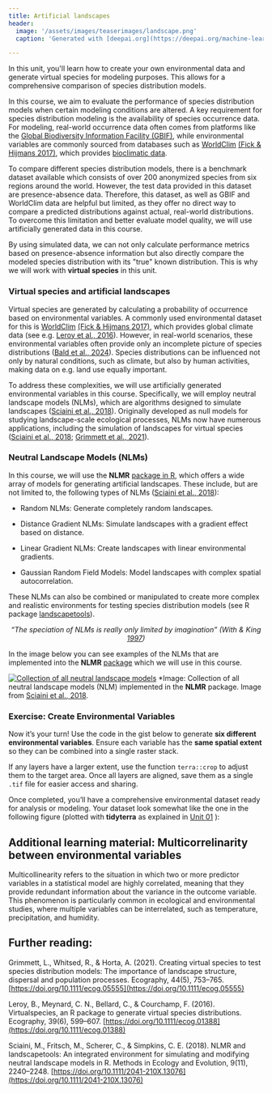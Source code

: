 ```yaml
---
title: Artificial landscapes
header:
  image: '/assets/images/teaserimages/landscape.png'
  caption: 'Generated with [deepai.org](https://deepai.org/machine-learning-model/cyberpunk-generator){:target="_blank"}'

---
```



In this unit, you'll learn how to create your own environmental data and generate virtual species for modeling purposes. This allows for a comprehensive comparison of species distribution models.
<!--more-->

In this course, we aim to evaluate the performance of species distribution models when certain modeling conditions are altered. A key requirement for species distribution modeling is the availability of species occurrence data. For modeling, real-world occurrence data often comes from platforms like the [Global Biodiversity Information Facility (GBIF)]( https://www.gbif.org/), while environmental variables are commonly sourced from databases such as [WorldClim]( https://www.worldclim.org/) [(Fick & Hijmans 2017)]( https://rmets.onlinelibrary.wiley.com/doi/10.1002/joc.5086), which provides [bioclimatic data]( https://www.worldclim.org/data/bioclim.html).

To compare different species distribution models, there is a benchmark dataset available which consists of over 200 anonymized species from six regions around the world. However, the test data provided in this dataset are presence-absence data. Therefore, this dataset, as well as GBIF and WorldClim data are helpful but limited, as they offer no direct way to compare a predicted distributions against actual, real-world distributions. To overcome this limitation and better evaluate model quality, we will use artificially generated data in this course.

By using simulated data, we can not only calculate performance metrics based on presence-absence information but also directly compare the modeled species distribution with its "true" known distribution. This is why we will work with **virtual species** in this unit.

### Virtual species and artificial landscapes

Virtual species are generated by calculating a probability of occurrence based on environmental variables. A commonly used environmental dataset for this is [WorldClim]( https://www.worldclim.org/) [(Fick & Hijmans 2017)]( https://rmets.onlinelibrary.wiley.com/doi/10.1002/joc.5086), which provides global climate data (see e.g. [Leroy et al., 2016]( https://doi.org/10.1111/ecog.01388)). However, in real-world scenarios, these environmental variables often provide only an incomplete picture of species distributions ([Bald et al., 2024](http://dx.doi.org/10.1002/ece3.11571)). Species distributions can be influenced not only by natural conditions, such as climate, but also by human activities, making data on e.g. land use equally important.

To address these complexities, we will use artificially generated environmental variables in this course. Specifically, we will employ neutral landscape models (NLMs), which are algorithms designed to simulate landscapes ([Sciaini et al., 2018]( https://doi.org/10.1111/2041-210X.13076)). Originally developed as null models for studying landscape-scale ecological processes, NLMs now have numerous applications, including the simulation of landscapes for virtual species ([Sciaini et al., 2018]( https://doi.org/10.1111/2041-210X.13076); [Grimmett et al., 2021]( https://doi.org/10.1111/ecog.05555)).

### Neutral Landscape Models (NLMs)

In this course, we will use the **NLMR** [package in R]( https://github.com/ropensci/NLMR), which offers a wide array of models for generating artificial landscapes. These include, but are not limited to, the following types of NLMs ([Sciaini et al., 2018]( https://doi.org/10.1111/2041-210X.13076)):

* Random NLMs: Generate completely random landscapes.

* Distance Gradient NLMs: Simulate landscapes with a gradient effect based on distance.

* Linear Gradient NLMs: Create landscapes with linear environmental gradients.

* Gaussian Random Field Models: Model landscapes with complex spatial autocorrelation.

These NLMs can also be combined or manipulated to create more complex and realistic environments for testing species distribution models (see R package [landscapetools]( https://github.com/ropensci/landscapetools)). 

<p style="text-align: center; font-style: italic;">
  “The speciation of NLMs is really only limited by imagination” (With & King <a href="https://doi.org/10.2307/3546007">1997</a>)
</p>

In the image below you can see examples of the NLMs that are implemented into the **NLMR** [package](https://github.com/ropensci/NLMR) which we will use in this course.

[![Collection of all neutral landscape models](https://besjournals.onlinelibrary.wiley.com/cms/asset/e6e4e315-0d7b-4e03-b69f-4cd3a90325fa/mee313076-fig-0001-m.jpg)](https://besjournals.onlinelibrary.wiley.com/cms/asset/e6e4e315-0d7b-4e03-b69f-4cd3a90325fa/mee313076-fig-0001-m.jpg)
 *Image: Collection of all neutral landscape models (NLM) implemented in the **NLMR** package. Image from [Sciaini et al., 2018]( https://doi.org/10.1111/2041-210X.13076).

### Exercise: Create Environmental Variables

Now it’s your turn! Use the code in the gist below to generate **six different environmental variables**. Ensure each variable has the **same spatial extent** so they can be combined into a single raster stack.

If any layers have a larger extent, use the function `terra::crop` to adjust them to the target area. Once all layers are aligned, save them as a single `.tif` file for easier access and sharing.



<script src="https://gist.github.com/uilehre/4713c1667fe1cea7b0bf0b5d600637ef.js"></script>

Once completed, you’ll have a comprehensive environmental dataset ready for analysis or modeling. Your dataset look somewhat like the one in the following figure (plotted with **tidyterra** as explained in [Unit 01](../unit01/unit01-02_the_very_basics.html#advanced-visualization-optional) ):

## Additional learning material: Multicorrelinarity between environmental variables

Multicollinearity refers to the situation in which two or more predictor variables in a statistical model are highly correlated, meaning that they provide redundant information about the variance in the outcome variable. This phenomenon is particularly common in ecological and environmental studies, where multiple variables can be interrelated, such as temperature, precipitation, and humidity.



## Further reading:
Grimmett, L., Whitsed, R., & Horta, A. (2021). Creating virtual species to test species distribution models: The importance of landscape structure, dispersal and population processes. Ecography, 44(5), 753–765. [https://doi.org/10.1111/ecog.05555](https://doi.org/10.1111/ecog.05555)

Leroy, B., Meynard, C. N., Bellard, C., & Courchamp, F. (2016). Virtualspecies, an R package to generate virtual species distributions. Ecography, 39(6), 599–607. [https://doi.org/10.1111/ecog.01388](https://doi.org/10.1111/ecog.01388)

Sciaini, M., Fritsch, M., Scherer, C., & Simpkins, C. E. (2018). NLMR and landscapetools: An integrated environment for simulating and modifying neutral landscape models in R. Methods in Ecology and Evolution, 9(11), 2240–2248. [https://doi.org/10.1111/2041-210X.13076](https://doi.org/10.1111/2041-210X.13076)





